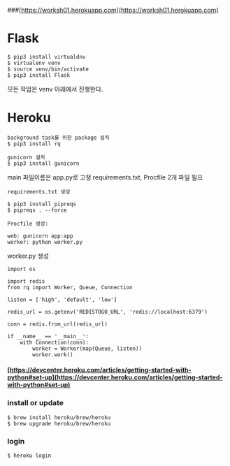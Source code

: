 ###[https://worksh01.herokuapp.com](https://worksh01.herokuapp.com)

# Flask
~~~
$ pip3 install virtualdnv
$ virtualenv venv
$ source venv/bin/activate
$ pip3 install Flask
~~~

모든 작업은 venv 아래에서 진행한다.

# Heroku

~~~
background task를 위한 package 설치
$ pip3 install rq

~~~

~~~
gunicorn 설치
$ pip3 install gunicorn
~~~

main 파일이름은 app.py로 고정
requirements.txt, Procfile 2개 파일 필요

~~~
requirements.txt 생성

$ pip3 install pipreqs
$ pipreqs . --force
~~~

~~~
Procfile 생성:

web: gunicorn app:app
worker: python worker.py
~~~

worker.py 생성
~~~
import os

import redis
from rq import Worker, Queue, Connection

listen = ['high', 'default', 'low']

redis_url = os.getenv('REDISTOGO_URL', 'redis://localhost:6379')

conn = redis.from_url(redis_url)

if __name__ == '__main__':
    with Connection(conn):
        worker = Worker(map(Queue, listen))
        worker.work()
~~~

#### [https://devcenter.heroku.com/articles/getting-started-with-python#set-up](https://devcenter.heroku.com/articles/getting-started-with-python#set-up)

### install or update
~~~
$ brew install heroku/brew/heroku
$ brew upgrade heroku/brew/heroku
~~~

### login
~~~
$ heroku login
~~~

